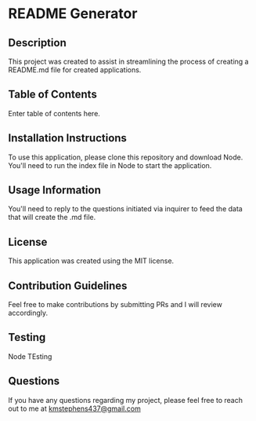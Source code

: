   # README Generator

  ## Description
  This project was created to assist in streamlining the process of creating a README.md file for created applications.

  ## Table of Contents
  Enter table of contents here.

  ## Installation Instructions
  To use this application, please clone this repository and download Node. You'll need to run the index file in Node to start the application.

  ## Usage Information
  You'll need to reply to the questions initiated via inquirer to feed the data that will create the .md file.

  ## License
  This application was created using the MIT license.

  ## Contribution Guidelines
  Feel free to make contributions by submitting PRs and I will review accordingly. 

  ## Testing
  Node TEsting

  ## Questions
  If you have any questions regarding my project, please feel free to reach out to me at kmstephens437@gmail.com


